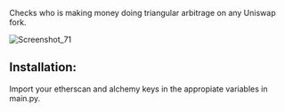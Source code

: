 Checks who is making money doing triangular arbitrage on any Uniswap fork. 

![Screenshot_71](https://github.com/user-attachments/assets/0404bd18-5943-4401-8843-c8ea5aa685e2)

## Installation:

Import your etherscan and alchemy keys in the appropiate variables in main.py.
